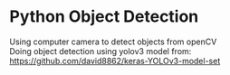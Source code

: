 # Python Object Detection
Using computer camera to detect objects from openCV  
Doing object detection using yolov3 model from: https://github.com/david8862/keras-YOLOv3-model-set  
